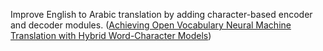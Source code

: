 Improve English to Arabic translation by adding character-based encoder and decoder modules. ([Achieving Open Vocabulary Neural Machine Translation with Hybrid Word-Character Models](https://arxiv.org/abs/1604.00788))
